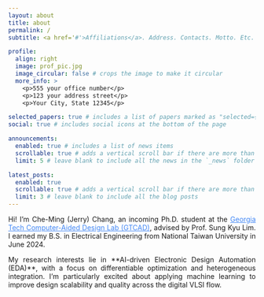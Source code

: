 ```yaml
---
layout: about
title: about
permalink: /
subtitle: <a href='#'>Affiliations</a>. Address. Contacts. Motto. Etc.

profile:
  align: right
  image: prof_pic.jpg
  image_circular: false # crops the image to make it circular
  more_info: >
    <p>555 your office number</p>
    <p>123 your address street</p>
    <p>Your City, State 12345</p>

selected_papers: true # includes a list of papers marked as "selected={true}"
social: true # includes social icons at the bottom of the page

announcements:
  enabled: true # includes a list of news items
  scrollable: true # adds a vertical scroll bar if there are more than 3 news items
  limit: 5 # leave blank to include all the news in the `_news` folder

latest_posts:
  enabled: true
  scrollable: true # adds a vertical scroll bar if there are more than 3 new posts items
  limit: 3 # leave blank to include all the blog posts
---
```

<p style="text-align: justify;">
Hi! I’m Che-Ming (Jerry) Chang, an incoming Ph.D. student at the <a href="https://gtcad.gatech.edu/" style="color: #4287f5;">Georgia Tech Computer-Aided Design Lab (GTCAD)</a>, advised by Prof. Sung Kyu Lim. I earned my B.S. in Electrical Engineering from National Taiwan University in June 2024.

<p style="text-align: justify;">
My research interests lie in **AI-driven Electronic Design Automation (EDA)**, with a focus on differentiable optimization and heterogeneous integration. I’m particularly excited about applying machine learning to improve design scalability and quality across the digital VLSI flow.
